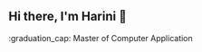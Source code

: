 ## Hi there, I'm Harini 👋

<!--
**Welcome to my GitHub profile! I am passionate about leveraging data analytics to empower businesses to make informed decisions and drive growth. With a strong foundation in tools like Excel, PowerBI, SQL, and Python, along with web development skills acquired through WordPress, I aim to combine technical expertise with business acumen to deliver impactful solutions.

## About Me

- :rocket: Aspiring Data Analyst 
- 🌱 currently pursuing the Google Data Analytics Certification
- 👯 I’m looking to collaborate on ...
- 🤔 I’m looking for help with ...
- 💬 Ask me about ...
- 📫 How to reach me: ...
- 😄 Pronouns: ...
- ⚡ Fun fact: ...
-->:graduation_cap: Master of Computer Application
